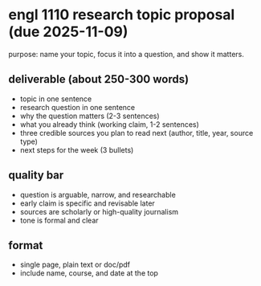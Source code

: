 # engl 1110 research topic proposal (due 2025-11-09)

purpose: name your topic, focus it into a question, and show it matters.

## deliverable (about 250-300 words)
- topic in one sentence
- research question in one sentence
- why the question matters (2-3 sentences)
- what you already think (working claim, 1-2 sentences)
- three credible sources you plan to read next (author, title, year, source type)
- next steps for the week (3 bullets)

## quality bar
- question is arguable, narrow, and researchable
- early claim is specific and revisable later
- sources are scholarly or high-quality journalism
- tone is formal and clear

## format
- single page, plain text or doc/pdf
- include name, course, and date at the top
